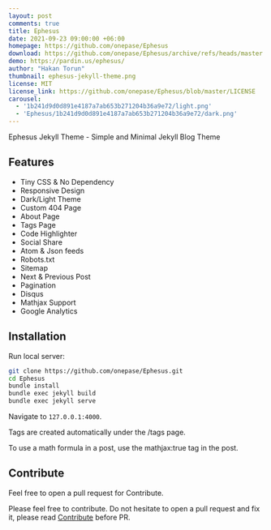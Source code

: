 ```yaml
---
layout: post
comments: true
title: Ephesus
date: 2021-09-23 09:00:00 +06:00
homepage: https://github.com/onepase/Ephesus
download: https://github.com/onepase/Ephesus/archive/refs/heads/master.zip
demo: https://pardin.us/ephesus/
author: "Hakan Torun"
thumbnail: ephesus-jekyll-theme.png
license: MIT
license_link: https://github.com/onepase/Ephesus/blob/master/LICENSE
carousel:
  - '1b241d9d0d891e4187a7ab653b271204b36a9e72/light.png'
  - 'Ephesus/1b241d9d0d891e4187a7ab653b271204b36a9e72/dark.png'
---
```


Ephesus Jekyll Theme - Simple and Minimal Jekyll Blog Theme

## Features

* Tiny CSS & No Dependency
* Responsive Design
* Dark/Light Theme
* Custom 404 Page
* About Page
* Tags Page
* Code Highlighter
* Social Share
* Atom & Json feeds
* Robots.txt
* Sitemap
* Next & Previous Post
* Pagination
* Disqus
* Mathjax Support
* Google Analytics

## Installation

Run local server:

```bash
git clone https://github.com/onepase/Ephesus.git
cd Ephesus
bundle install
bundle exec jekyll build
bundle exec jekyll serve
```

Navigate to `127.0.0.1:4000`.

Tags are created automatically under the /tags page.

To use a math formula in a post, use the mathjax:true tag in the post.

## Contribute

Feel free to open a pull request for Contribute.

Please feel free to contribute. Do not hesitate to open a pull request and fix it, please read [Contribute](https://github.com/onepase/Ephesus/blob/master/Contribute.md) before PR.
